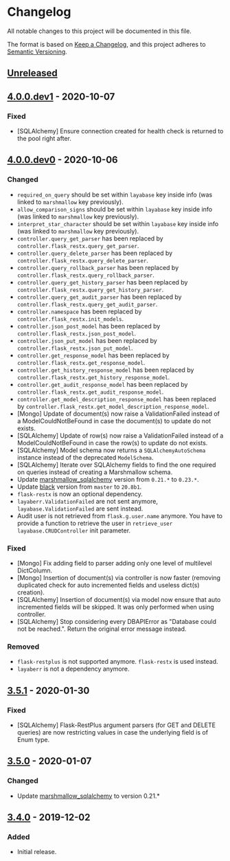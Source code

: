 # Changelog
All notable changes to this project will be documented in this file.

The format is based on [Keep a Changelog](https://keepachangelog.com/en/1.0.0/),
and this project adheres to [Semantic Versioning](https://semver.org/spec/v2.0.0.html).

## [Unreleased]

## [4.0.0.dev1] - 2020-10-07
### Fixed
- [SQLAlchemy] Ensure connection created for health check is returned to the pool right after.

## [4.0.0.dev0] - 2020-10-06
### Changed
- `required_on_query` should be set within `layabase` key inside info (was linked to `marshmallow` key previously).
- `allow_comparison_signs` should be set within `layabase` key inside info (was linked to `marshmallow` key previously).
- `interpret_star_character` should be set within `layabase` key inside info (was linked to `marshmallow` key previously).
- `controller.query_get_parser` has been replaced by `controller.flask_restx.query_get_parser`.
- `controller.query_delete_parser` has been replaced by `controller.flask_restx.query_delete_parser`.
- `controller.query_rollback_parser` has been replaced by `controller.flask_restx.query_rollback_parser`.
- `controller.query_get_history_parser` has been replaced by `controller.flask_restx.query_get_history_parser`.
- `controller.query_get_audit_parser` has been replaced by `controller.flask_restx.query_get_audit_parser`.
- `controller.namespace` has been replaced by `controller.flask_restx.init_models`.
- `controller.json_post_model` has been replaced by `controller.flask_restx.json_post_model`.
- `controller.json_put_model` has been replaced by `controller.flask_restx.json_put_model`.
- `controller.get_response_model` has been replaced by `controller.flask_restx.get_response_model`.
- `controller.get_history_response_model` has been replaced by `controller.flask_restx.get_history_response_model`.
- `controller.get_audit_response_model` has been replaced by `controller.flask_restx.get_audit_response_model`.
- `controller.get_model_description_response_model` has been replaced by `controller.flask_restx.get_model_description_response_model`.
- [Mongo] Update of document(s) now raise a ValidationFailed instead of a ModelCouldNotBeFound in case the document(s) to update do not exists.
- [SQLAlchemy] Update of row(s) now raise a ValidationFailed instead of a ModelCouldNotBeFound in case the row(s) to update do not exists.
- [SQLAlchemy] Model schema now returns a `SQLAlchemyAutoSchema` instance instead of the deprecated `ModelSchema`.
- [SQLAlchemy] Iterate over SQLAlchemy fields to find the one required on queries instead of creating a Marshmallow schema.
- Update [marshmallow_sqlalchemy](https://marshmallow-sqlalchemy.readthedocs.io/en/latest/changelog.html) version from `0.21.*` to `0.23.*`.
- Update [black](https://pypi.org/project/black/) version from `master` to `20.8b1`.
- `flask-restx` is now an optional dependency.
- `layaberr.ValidationFailed` are not sent anymore, `layabase.ValidationFailed` are sent instead.
- Audit user is not retrieved from `flask.g.user.name` anymore. You have to provide a function to retrieve the user in `retrieve_user` `layabase.CRUDController` init parameter.

### Fixed
- [Mongo] Fix adding field to parser adding only one level of multilevel DictColumn.
- [Mongo] Insertion of document(s) via controller is now faster (removing duplicated check for auto incremented fields and useless dict(s) creation).
- [SQLAlchemy] Insertion of document(s) via model now ensure that auto incremented fields will be skipped. It was only performed when using controller.
- [SQLAlchemy] Stop considering every DBAPIError as "Database could not be reached.". Return the original error message instead.

### Removed
- `flask-restplus` is not supported anymore. `flask-restx` is used instead.
- `layaberr` is not a dependency anymore.

## [3.5.1] - 2020-01-30
### Fixed
- [SQLAlchemy] Flask-RestPlus argument parsers (for GET and DELETE queries) are now restricting values in case the underlying field is of Enum type.

## [3.5.0] - 2020-01-07
### Changed
- Update [marshmallow_sqlalchemy](https://marshmallow-sqlalchemy.readthedocs.io/en/latest/changelog.html) to version 0.21.*

## [3.4.0] - 2019-12-02
### Added
- Initial release.

[Unreleased]: https://github.com/Colin-b/layabase/compare/v4.0.0.dev1...HEAD
[4.0.0.dev1]: https://github.com/Colin-b/layabase/compare/v4.0.0.dev0...v4.0.0.dev1
[4.0.0.dev0]: https://github.com/Colin-b/layabase/compare/v3.5.1...v4.0.0.dev0
[3.5.1]: https://github.com/Colin-b/layabase/compare/v3.5.0...v3.5.1
[3.5.0]: https://github.com/Colin-b/layabase/compare/v3.4.0...v3.5.0
[3.4.0]: https://github.com/Colin-b/layabase/releases/tag/v3.4.0
